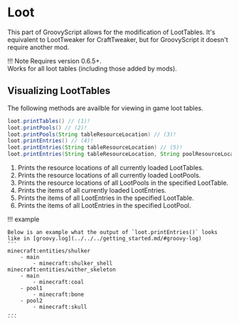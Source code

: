 # Loot

This part of GroovyScript allows for the modification of LootTables. It's equivalent to LootTweaker for CraftTweaker, but for GroovyScript it doesn't require another mod.

!!! Note
    Requires version 0.6.5+. <br>
    Works for all loot tables (including those added by mods).

## Visualizing LootTables

The following methods are availble for viewing in game loot tables.

```groovy
loot.printTables() // (1)!
loot.printPools() // (2)!
loot.printPools(String tableResourceLocation) // (3)!
loot.printEntries() // (4)!
loot.printEntries(String tableResourceLocation) // (5)!
loot.printEntries(String tableResourceLocation, String poolResourceLocation) // (6)!
```

1. Prints the resource locations of all currently loaded LootTables.
2. Prints the resource locations of all currently loaded LootPools.
3. Prints the resource locations of all LootPools in the specified LootTable.
4. Prints the items of all currently loaded LootEntries.
5. Prints the items of all LootEntries in the specified LootTable.
6. Prints the items of all LootEntries in the specified LootPool.

!!! example

    Below is an example what the output of `loot.printEntries()` looks like in [groovy.log](../../../getting_started.md/#groovy-log)
    ```
    minecraft:entities/shulker
        - main
            - minecraft:shulker_shell
    minecraft:entities/wither_skeleton
        - main
            - minecraft:coal
        - pool1
            - minecraft:bone
        - pool2
            - minecraft:skull
    ...
    ```
